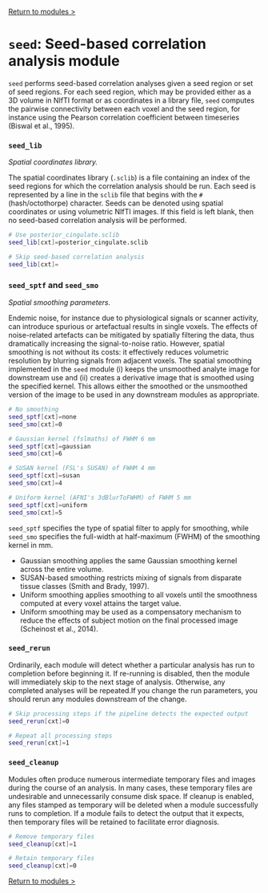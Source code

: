 [Return to modules >](https://pipedocs.github.io/modules)

# `seed`: Seed-based correlation analysis module

`seed` performs seed-based correlation analyses given a seed region or set of seed regions. For each seed region, which may be provided either as a 3D volume in NIfTI format or as coordinates in a library file, `seed` computes the pairwise connectivity between each voxel and the seed region, for instance using the Pearson correlation coefficient between timeseries (Biswal et al., 1995).

### `seed_lib`

_Spatial coordinates library._

The spatial coordinates library (`.sclib`) is a file containing an index of the seed regions for which the correlation analysis should be run. Each seed is represented by a line in the `sclib` file that begins with the `#` (hash/octothorpe) character. Seeds can be denoted using spatial coordinates or using volumetric NIfTI images. If this field is left blank, then no seed-based correlation analysis will be performed.

```bash
# Use posterior_cingulate.sclib
seed_lib[cxt]=posterior_cingulate.sclib

# Skip seed-based correlation analysis
seed_lib[cxt]=
```

### `seed_sptf` and `seed_smo`

_Spatial smoothing parameters._

Endemic noise, for instance due to physiological signals or scanner activity, can introduce spurious or artefactual results in single voxels. The effects of noise-related artefacts can be mitigated by spatially filtering the data, thus dramatically increasing the signal-to-noise ratio. However, spatial smoothing is not without its costs: it effectively reduces volumetric resolution by blurring signals from adjacent voxels. The spatial smoothing implemented in the `seed` module (i) keeps the unsmoothed analyte image for downstream use and (ii) creates a derivative image that is smoothed using the specified kernel. This allows either the smoothed or the unsmoothed version of the image to be used in any downstream modules as appropriate.
 
```bash
# No smoothing
seed_sptf[cxt]=none
seed_smo[cxt]=0

# Gaussian kernel (fslmaths) of FWHM 6 mm
seed_sptf[cxt]=gaussian
seed_smo[cxt]=6

# SUSAN kernel (FSL's SUSAN) of FWHM 4 mm
seed_sptf[cxt]=susan
seed_smo[cxt]=4

# Uniform kernel (AFNI's 3dBlurToFWHM) of FWHM 5 mm
seed_sptf[cxt]=uniform
seed_smo[cxt]=5
```

`seed_sptf` specifies the type of spatial filter to apply for smoothing, while `seed_smo` specifies the full-width at half-maximum (FWHM) of the smoothing kernel in mm.

 * Gaussian smoothing applies the same Gaussian smoothing kernel across the entire volume.
 * SUSAN-based smoothing restricts mixing of signals from disparate tissue classes (Smith and Brady, 1997).
 * Uniform smoothing applies smoothing to all voxels until the smoothness computed at every voxel attains the target value.
 * Uniform smoothing may be used as a compensatory mechanism to reduce the effects of subject motion on the final processed image (Scheinost et al., 2014).

### `seed_rerun`

Ordinarily, each module will detect whether a particular analysis has run to completion before beginning it. If re-running is disabled, then the module will immediately skip to the next stage of analysis. Otherwise, any completed analyses will be repeated.If you change the run parameters, you should rerun any modules downstream of the change.

```bash
# Skip processing steps if the pipeline detects the expected output
seed_rerun[cxt]=0

# Repeat all processing steps
seed_rerun[cxt]=1
```

### `seed_cleanup`

Modules often produce numerous intermediate temporary files and images during the course of an analysis. In many cases, these temporary files are undesirable and unnecessarily consume disk space. If cleanup is enabled, any files stamped as temporary will be deleted when a module successfully runs to completion. If a module fails to detect the output that it expects, then temporary files will be retained to facilitate error diagnosis.

```bash
# Remove temporary files
seed_cleanup[cxt]=1

# Retain temporary files
seed_cleanup[cxt]=0
```

[Return to modules >](https://pipedocs.github.io/modules)

